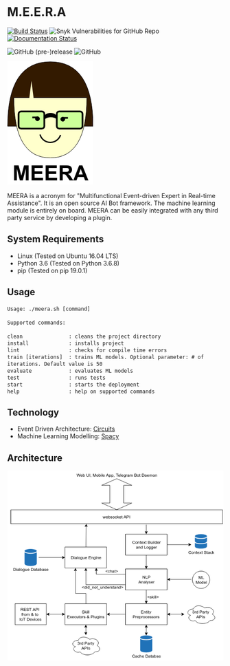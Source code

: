 # M.E.E.R.A

[![Build Status](https://travis-ci.org/AmeyKamat/MEERA.svg?branch=master)](https://travis-ci.org/AmeyKamat/MEERA) ![Snyk Vulnerabilities for GitHub Repo](https://img.shields.io/snyk/vulnerabilities/github/AmeyKamat/MEERA.svg) [![Documentation Status](https://readthedocs.org/projects/meera/badge/?version=latest)](https://meera.readthedocs.io/en/latest/?badge=latest) 

![GitHub (pre-)release](https://img.shields.io/github/release-pre/AmeyKamat/MEERA.svg) ![GitHub](https://img.shields.io/github/license/AmeyKamat/MEERA.svg) 

![MEERA Logo](https://github.com/AmeyKamat/MEERA/blob/master/doc/logo.png "MEERA")

MEERA is a acronym for "Multifunctional Event-driven Expert in Real-time Assistance". It is an open source AI Bot framework. The machine learning module is entirely on board. MEERA can be easily integrated with any third party service by developing a plugin.

## System Requirements

* Linux (Tested on Ubuntu 16.04 LTS)
* Python 3.6 (Tested on Python 3.6.8)
* pip (Tested on pip 19.0.1)

## Usage

    Usage: ./meera.sh [command]

    Supported commands:

    clean				: cleans the project directory
    install				: installs project
    lint				: checks for compile time errors
    train [iterations]	: trains ML models. Optional parameter: # of iterations. Default value is 50
    evaluate			: evaluates ML models
    test				: runs tests
    start				: starts the deployment
    help				: help on supported commands

## Technology

* Event Driven Architecture: [Circuits](https://github.com/circuits/circuits/)
* Machine Learning Modelling: [Spacy](https://spacy.io/)

## Architecture
     
![MEERA Architecture](https://github.com/AmeyKamat/MEERA/blob/master/doc/architecture.png "MEERA Architecture")
